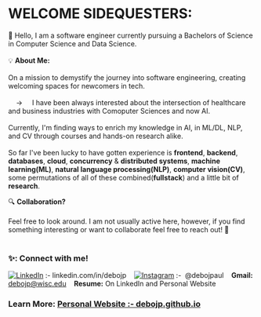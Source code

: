  
# WELCOME SIDEQUESTERS: 
>
  <tr>
    <!-- Left side with text, centered and without visible borders -->
   
  👋 Hello, I am a software engineer currently pursuing a Bachelors of Science in Computer Science and Data Science. <br><br>
   💡 **About Me:** <br><br>
  On a mission to demystify the journey into software engineering, creating welcoming spaces for newcomers in tech. <br><br>
  &nbsp; &nbsp; → &nbsp; &nbsp; I have been always interested about the intersection of healthcare and business industries with Comoputer Sciences and now AI. <br><br>
  Currently, I'm finding ways to enrich my knowledge in AI, in ML/DL, NLP, and CV through courses and hands-on research alike. <br><br>
  So far I've been lucky to have gotten experience is **frontend**, **backend**, **databases**, **cloud**, **concurrency** & **distributed systems**, **machine learning(ML)**, **natural language processing(NLP)**, **computer vision(CV)**, some permutations of all of these combined(**fullstack**) and a little bit of **research**.
  
   🔍 **Collaboration?**  <br><br>
  Feel free to look around. I am not usually active here, however, if you find something interesting or want to collaborate feel free to reach out! 🙂 <br><br>
    </td>
    </td>
  </tr>
</table>


### ✨: Connect with me!
[![LinkedIn](https://img.shields.io/badge/LinkedIn-%230077B5.svg?logo=linkedin&logoColor=white)](https://linkedin.com/in/https://www.linkedin.com/in/debojp/)&nbsp;:-&nbsp;linkedin.com/in/debojp &nbsp;&nbsp; [![Instagram](https://img.shields.io/badge/Instagram-%23E4405F.svg?logo=Instagram&logoColor=white)](https://instagram.com/https://www.instagram.com/debojpaul)&nbsp;:-&nbsp; @debojpaul &nbsp;&nbsp; **Gmail:** debojp@wisc.edu &nbsp;&nbsp; **Resume:** On LinkedIn and Personal Website<br>

### Learn More: [Personal Website :- debojp.github.io](https://debojp.github.io/)
